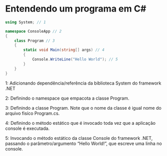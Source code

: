 # Entendendo um programa em C#

```csharp
using System; // 1

namespace ConsoleApp // 2
{
    class Program // 3
    {
        static void Main(string[] args) // 4
        {
            Console.WriteLine("Hello World"); // 5
        }
    }
}
```

1: Adicionando dependência/referência da biblioteca System do framework .NET

2: Definindo o namespace que empacota a classe Program.

3: Definindo a classe Program. Note que o nome da classe é igual nome do arquivo fisíco Program.cs.

4: Definindo o método estático que é invocado toda vez que a aplicação console é executada.

5: Invocando o método estático da classe Console do framework .NET, passando o parâmetro/argumento “Hello World!”, que escreve uma linha no console.
